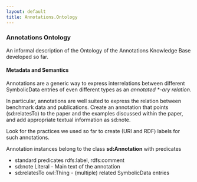 ```yaml
---
layout: default
title: Annotations.Ontology
---
```


### Annotations Ontology

An informal description of the Ontology of the Annotations Knowledge Base developed so far.

#### Metadata and Semantics

Annotations are a generic way to express interrelations between different SymbolicData entries of even different types as an *annotated \*-ary relation*.

In particular, annotations are well suited to express the relation between benchmark data and publications. Create an annotation that points (sd:relatesTo) to the paper and the examples discussed within the paper, and add appropriate textual information as sd:note.

Look for the practices we used so far to create (URI and RDF) labels for such annotations.

Annotation instances belong to the class **sd:Annotation** with predicates

-   standard predicates rdfs:label, rdfs:comment
-   sd:note Literal - Main text of the annotation
-   sd:relatesTo owl:Thing - (multiple) related SymbolicData entries

